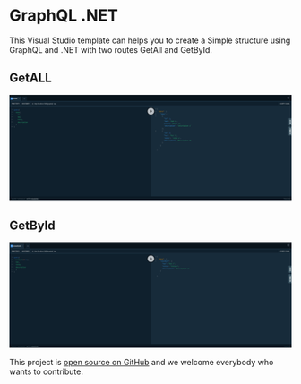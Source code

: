 # GraphQL .NET

 This Visual Studio template can helps you to create a Simple structure using GraphQL and .NET with two routes GetAll and GetById.

## GetALL
![Screenshot_1.png](./images/Screenshot_1.png)

## GetById
![Screenshot_2.png](./images/Screenshot_2.png)

This project is [open source on GitHub](https://github.com/programadriano/template-graphql-dotnet) and we welcome everybody who wants to contribute.
